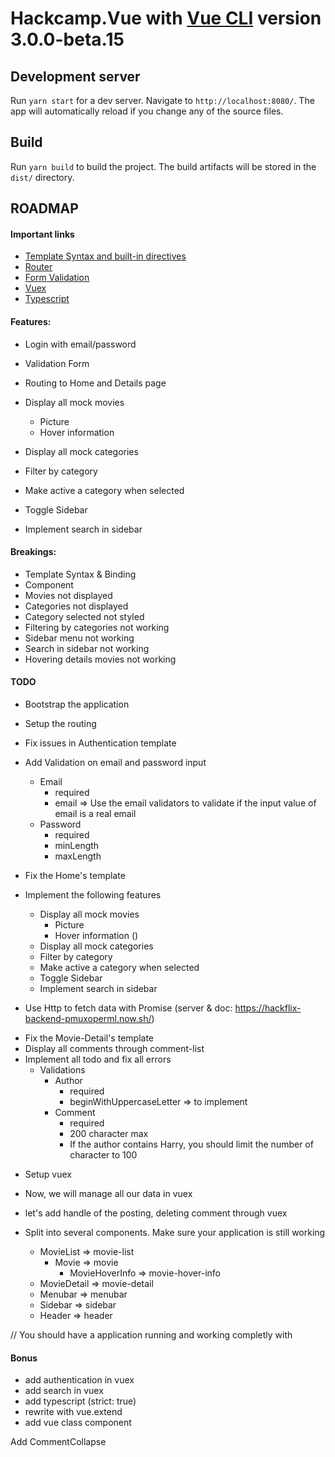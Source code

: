 # Hackcamp.Vue with [Vue CLI](https://github.com/vuejs/vue-cli) version 3.0.0-beta.15

## Development server

Run `yarn start` for a dev server. Navigate to `http://localhost:8080/`. The app will automatically reload if you change any of the source files.

## Build

Run `yarn build` to build the project. The build artifacts will be stored in the `dist/` directory.

## ROADMAP

#### Important links

* [Template Syntax and built-in directives](https://fr.vuejs.org/v2/guide/syntax.html)
* [Router](https://router.vuejs.org/)
* [Form Validation](https://baianat.github.io/vee-validate/guide/#features)
* [Vuex](https://vuex.vuejs.org/)
* [Typescript](http://www.typescriptlang.org/docs/home.html)

#### Features:

* Login with email/password
* Validation Form
* Routing to Home and Details page

* Display all mock movies
  * Picture
  * Hover information
* Display all mock categories
* Filter by category
* Make active a category when selected
* Toggle Sidebar
* Implement search in sidebar

#### Breakings:

* Template Syntax & Binding
* Component
* Movies not displayed
* Categories not displayed
* Category selected not styled
* Filtering by categories not working
* Sidebar menu not working
* Search in sidebar not working
* Hovering details movies not working

#### TODO

* Bootstrap the application
* Setup the routing
* Fix issues in Authentication template
* Add Validation on email and password input

  * Email
    * required
    * email => Use the email validators to validate if the input value of email is a real email
  * Password
    * required
    * minLength
    * maxLength

* Fix the Home's template
* Implement the following features

  * Display all mock movies
    * Picture
    * Hover information ()
  * Display all mock categories
  * Filter by category
  * Make active a category when selected
  * Toggle Sidebar
  * Implement search in sidebar

- Use Http to fetch data with Promise (server & doc: https://hackflix-backend-pmuxoperml.now.sh/)

* Fix the Movie-Detail's template
* Display all comments through comment-list
* Implement all todo and fix all errors
  * Validations
    * Author
      * required
      * beginWithUppercaseLetter => to implement
    * Comment
      * required
      * 200 character max
      * If the author contains Harry, you should limit the number of
        character to 100

- Setup vuex

- Now, we will manage all our data in vuex

- let's add handle of the posting, deleting comment through vuex

- Split into several components. Make sure your application is still working

  * MovieList => movie-list
    * Movie => movie
      * MovieHoverInfo => movie-hover-info
  * MovieDetail => movie-detail
  * Menubar => menubar
  * Sidebar => sidebar
  * Header => header

// You should have a application running and working completly with

#### Bonus

* add authentication in vuex
* add search in vuex
* add typescript (strict: true)
* rewrite with vue.extend
* add vue class component


Add CommentCollapse 

